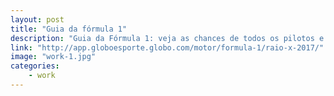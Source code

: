 ```yaml
---
layout: post
title: "Guia da fórmula 1"
description: "Guia da Fórmula 1: veja as chances de todos os pilotos e equipes"
link: "http://app.globoesporte.globo.com/motor/formula-1/raio-x-2017/"
image: "work-1.jpg"
categories:
    - work
---
```

